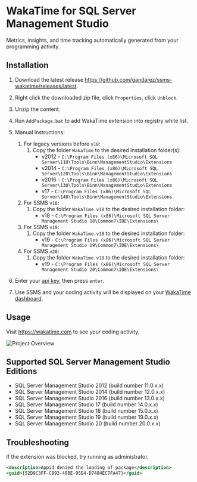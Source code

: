 # WakaTime for SQL Server Management Studio

Metrics, insights, and time tracking automatically generated from your programming activity.

## Installation

1. Download the latest release <https://github.com/gandarez/ssms-wakatime/releases/latest>.

2. Right click the downloaded zip file, click `Properties`, click `Unblock`.

3. Unzip the content.

4. Run `AddPackage.bat` to add WakaTime extension into registry white list.

5. Manual instructions:
    1. For legacy versions before `v18`:
        1. Copy the folder `WakaTime` to the desired installation folder(s):
            * v2012 - `C:\Program Files (x86)\Microsoft SQL Server\110\Tools\Binn\ManagementStudio\Extensions`
            * v2014 - `C:\Program Files (x86)\Microsoft SQL Server\120\Tools\Binn\ManagementStudio\Extensions`
            * v2016 - `C:\Program Files (x86)\Microsoft SQL Server\130\Tools\Binn\ManagementStudio\Extensions`
            * v17 - `C:\Program Files (x86)\Microsoft SQL Server\140\Tools\Binn\ManagementStudio\Extensions`
    2. For SSMS `v18`:
        1. Copy the folder `WakaTime.v18` to the desired installation folder:
            * v18 - `C:\Program Files (x86)\Microsoft SQL Server Management Studio 18\Common7\IDE\Extensions\`
    3. For SSMS `v19`:
        1. Copy the folder `WakaTime.v18` to the desired installation folder:
            * v19 - `C:\Program Files (x86)\Microsoft SQL Server Management Studio 19\Common7\IDE\Extensions\`
    4. For SSMS `v20`:
        1. Copy the folder `WakaTime.v18` to the desired installation folder:
            * v19 - `C:\Program Files (x86)\Microsoft SQL Server Management Studio 20\Common7\IDE\Extensions\`

6. Enter your [api key](https://wakatime.com/settings#apikey), then press `enter`.

7. Use SSMS and your coding activity will be displayed on your [WakaTime dashboard](https://wakatime.com).

## Usage

Visit <https://wakatime.com> to see your coding activity.

![Project Overview](https://wakatime.com/static/img/ScreenShots/Screen-Shot-2016-03-21.png)

## Supported SQL Server Management Studio Editions

* SQL Server Management Studio 2012 (build number 11.0.x.x)
* SQL Server Management Studio 2014 (build number 12.0.x.x)
* SQL Server Management Studio 2016 (build number 13.0.x.x)
* SQL Server Management Studio 17 (build number 14.0.x.x)
* SQL Server Management Studio 18 (build number 15.0.x.x)
* SQL Server Management Studio 19 (build number 19.0.x.x)
* SQL Server Management Studio 20 (build number 20.0.x.x)

## Troubleshooting

If the extension was blocked, try running as administrator.

```xml
<description>Appid denied the loading of package</description>
<guid>{52D9C3FF-C893-408E-95E4-D7484EC7FA47}</guid>
```
